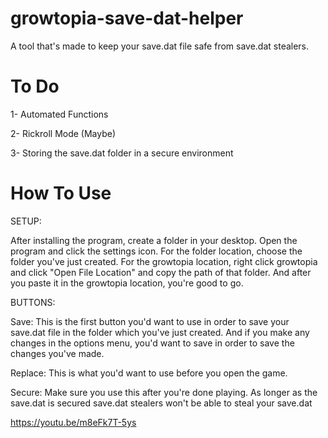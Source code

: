 # growtopia-save-dat-helper
A tool that's made to keep your save.dat file safe from save.dat stealers. 

# To Do
1- Automated Functions

2- Rickroll Mode (Maybe)

3- Storing the save.dat folder in a secure environment

# How To Use

SETUP:

After installing the program, create a folder in your desktop. Open the program and click the settings icon. For the folder location, choose the folder you've just created. For the growtopia location, right click growtopia and click "Open File Location" and copy the path of that folder. And after you paste it in the growtopia location, you're good to go.

BUTTONS:

Save: This is the first button you'd want to use in order to save your save.dat file in the folder which you've just created. And if you make any changes in the options menu, you'd want to save in order to save the changes you've made.

Replace: This is what you'd want to use before you open the game.

Secure: Make sure you use this after you're done playing. As longer as the save.dat is secured save.dat stealers won't be able to steal your save.dat

https://youtu.be/m8eFk7T-5ys

